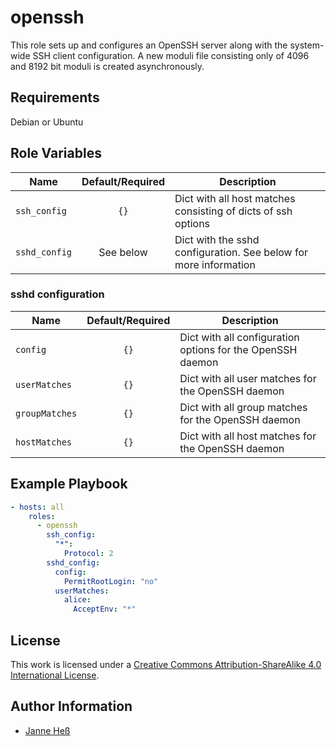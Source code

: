 # openssh

This role sets up and configures an OpenSSH server along with the system-wide SSH client configuration.
A new moduli file consisting only of 4096 and 8192 bit moduli is created asynchronously.

## Requirements

Debian or Ubuntu

## Role Variables

| Name          | Default/Required | Description                                                      |
|---------------|:----------------:|------------------------------------------------------------------|
| `ssh_config`  | `{}`             | Dict with all host matches consisting of dicts of ssh options    |
| `sshd_config` | See below        | Dict with the sshd configuration. See below for more information |

### sshd configuration

| Name           | Default/Required | Description                                                |
|----------------|:----------------:|------------------------------------------------------------|
| `config`       | `{}`             | Dict with all configuration options for the OpenSSH daemon |
| `userMatches`  | `{}`             | Dict with all user matches for the OpenSSH daemon          |
| `groupMatches` | `{}`             | Dict with all group matches for the OpenSSH daemon         |
| `hostMatches`  | `{}`             | Dict with all host matches for the OpenSSH daemon          |

## Example Playbook

```yml
- hosts: all
    roles:
      - openssh
        ssh_config:
          "*":
            Protocol: 2
        sshd_config:
          config:
            PermitRootLogin: "no"
          userMatches:
            alice:
              AcceptEnv: "*"
```

## License

This work is licensed under a [Creative Commons Attribution-ShareAlike 4.0 International License](https://creativecommons.org/licenses/by-sa/4.0/).


## Author Information

- [Janne Heß](https://github.com/dasJ)
